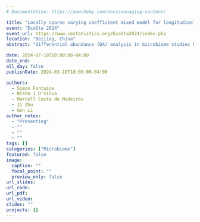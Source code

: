 ```yaml
---
# Documentation: https://wowchemy.com/docs/managing-content/

title: "Locally sparse varying coefficient mixed model for longitudinal differential abundance analysis"
event: "EcoSta 2024"
event_url: https://www.cmstatistics.org/EcoSta2024/index.php
location: "Beijing, China"
abstract: "Differential abundance (DA) analysis in microbiome studies has recently been used to uncover a plethora of associations between microbial composition and various health conditions. While current approaches to DA typically apply only to cross-sectional data, many studies feature a longitudinal design to better understand the underlying microbial dynamics. To study DA on longitudinal microbial studies, we introduce a novel varying coefficient mixed-effects model with local sparsity. The proposed method can identify time intervals of significant group differences while accounting for temporal dependence. Specifically, we exploit a penalized kernel smoothing approach for parameter estimation and extend local regression to include a random effect, without any requirements on the sampling design. In particular, it operates effectively regardless of whether sampling times are shared across subjects, accommodating irregular sampling or potentially missing observations. Simulation studies demonstrate the necessity of modelling dependence for precise estimation and support recovery. Our method's application to a longitudinal study of mice oral microbiome during cancer development revealed significant scientific insights that were otherwise not discernible through cross-sectional analyses. An R implementation is available at https://github.com/fontaine618/LSVCMM."

date: 2024-07-18T10:00:00-04:00
date_end:  
all_day: false
publishDate: 2024-03-18T10:00:00-04:00

authors: 
  - Simon Fontaine
  - Nisha J D'Silva
  - Marcell Costa de Medeiros
  - Ji Zhu
  - Gen Li
author_notes:
  - "Presenting"
  - ""
  - ""
  - ""
tags: []
categories: ["Microbiome"]
featured: false
image:
  caption: ""
  focal_point: ""
  preview_only: false
url_slides: 
url_code:
url_pdf:
url_video:
slides: ""
projects: []
---
```



